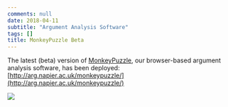 ```yaml
---
comments: null
date: 2018-04-11
subtitle: "Argument Analysis Software"
tags: []
title: MonkeyPuzzle Beta
---
```

The latest (beta) version of [MonkeyPuzzle](/page/project/monkeypuzzle), our browser-based argument analysis software, has been deployed: [http://arg.napier.ac.uk/monkeypuzzle/](http://arg.napier.ac.uk/monkeypuzzle/)


![](/img/monkeypuzzle.png)

